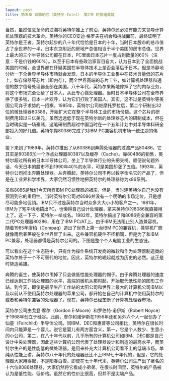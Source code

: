 ```yaml
---
layout: post
title: 第五章 奔腾的芯（英特尔-Intel） 第1节 时势造英雄 
---
```

当然，虽然信息革命的浪潮将英特尔推上了前沿，英特尔还必须有能力来领导计算机处理器的技术革命。英特尔的CEO安迪·格罗夫在机会和挑战面前，最终证明了英特尔是王者。英特尔起步的八十年代恰恰是日本的十年，当时日本股市的总市值占了全世界的一半，日本东京附近的房地产总值相当于半个美国的房市总值。世界上最大的三个半导体公司都在日本，PC里面日本芯片一度占到数量的60%（注意：不是价钱的60%）。以至于日本有些政治家盲目自大，认为日本到了全面挑战美国的时候，全世界都在怀疑美国在半导体技术上是否会落后于日本。但是冷静地分析一下全世界半导体市场就会发现，日本的半导体工业集中在技术含量低的芯片上，如存储器等芯片（即内存），而全世界高端的芯片工业，如计算机处理器和通信的数字信号处理器全部在美国。八十年代，英特尔果断地停掉了它的内存业务，将这个市场完全让给了日本人，从此专心做处理器。当时日本半导体公司在全市界挣了很多钱，日本一片欢呼，认为它们打败了美国人。其实，这不过是英特尔等美国公司弃子求势的一招棋。1985年，英特尔公司继摩托罗拉后，第二个研制出32位的微处理器80386，开始扩大它在整个半导体工业的市场份额。这个芯片的研制费用超过三亿美元，虽然远远低于现在英特尔新的处理器芯片的研制成本，但在当时确实是一场豪赌，这笔研制费超过中国当时在一个五年计划中对半导体科研全部投入的好几倍。英特尔靠80386完成了对IBM PC兼容机机市场一统江湖的伟业。

接下来到了1989年，英特尔推出了从80386到奔腾处理器的过渡产品80486，它其实是80386加一个浮点处理器80387以及缓存（Cache）。靠80486的销售，英特尔超过所有的日本半导体公司，坐上了半导体行业的头把交椅。顺便说句题外话，今天日本的股市不到1990年40%的水平，可是美国却涨了五倍。1993年，英特尔公司推出奔腾处理器。从奔腾起，英特尔公司不再以数字命名它的产品了，但是在工业界和学术界，大家仍然习惯性地把英特尔的处理器称为x86系列。

虽然8086是我们今天所有IBM PC处理器的祖宗，但是，当时连英特尔自己也没有预测到它的重用性。当时英特尔公司对8086并没有一个明确的市场定位，只是想尽可能多地促销。IBM只不过是英特尔当时众多大大小小的客户之一。1981年，IBM为了短平快地搞出PC，也懒得自己设计处理器，拿来英特尔的8086就直接用上了。这一下子，英特尔一举成名。1982年，英特尔搞出了和8086完全兼容的第二代PC处理器80286，用在了IBM PC/AT上。由于IBM无法阻止别人造兼容机，随着1985年康柏（Compaq）造出了世界上第一台IBM PC的兼容机，兼容机厂商就像雨后春笋般在全世界冒了出来。这些兼容机硬件不径相同，但是为了和IBM PC兼容，处理器都得是英特尔公司的。下图是整个个人电脑工业的生态链。

可以看出在这个生态链中，只有作为操作系统开发商的微软和作为处理器制造商的英特尔处于一个不可替代的地位。因此，英特尔的崛起就成为历史的必然。这正是时势造英雄。

奔腾的诞生，使英特尔甩掉了只会做低性能处理器的帽子。由于奔腾处理器的速度已经达到工作站处理器的水平，高端的微机从那时起，开始取代低性能的图形工作站。到今天，即使是最早生产工作站的太阳公司和世界上最大的计算机公司IBM以及以前从不使用英特尔处理器的苹果公司，都开始在自己的计算机中使用英特尔的或者和英特尔兼容的处理器了。现在，英特尔已经垄断了计算机处理器市场。

英特尔公司由戈登·摩尔（Gordon E·Moore）和罗伯特·诺伊斯（Robert Noyce）于1968年创立于硅谷。此前，摩尔和诺伊斯在1956年还和另外六个人一起创办了仙童（Fairchild）半导体公司。同IBM、DEC和惠普等公司相比，英特尔在很长时间内只能算是一个婴儿。说它是婴儿有两方面含义，第一，它是个人数少、生意小的小公司，第二，在八十年代以前，几乎所有的计算机公司如IBM、DEC都是自己设计中央处理器，因此这些计算机公司代表了处理器设计和制造的最高水平，而英特尔生产的是性能低的微处理器，是用来补充大计算机公司看不上的低端市场。单纯从性能上讲，英特尔八十年代的处理器还比不上IBM七十年代的，但是，它的处理器大家用得起，不是阳春白雪。即使在七十年代末，英特尔公司生产出了著名的十六位8086处理器，大家仍然将它看成小弟弟。在很长时间里，英特尔的产品被认为是低性能、低价格。虽然它的性价比很高，但并不是尖端产品。

